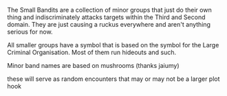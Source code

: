 The Small Bandits are a collection of minor groups that just do their own thing and indiscriminately attacks targets within the Third and Second domain. They are just causing a ruckus everywhere and aren't anything serious for now.

All smaller groups have a symbol that is based on the symbol for the Large Criminal Organisation. Most of them run hideouts and such.

Minor band names are based on mushrooms (thanks jaiumy)

these will serve as random encounters that may or may not be a larger plot hook